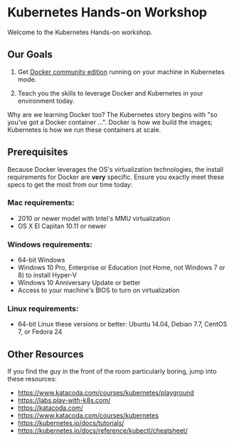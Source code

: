 Kubernetes Hands-on Workshop
============================

Welcome to the Kubernetes Hands-on workshop.


Our Goals
---------

1. Get [Docker community edition](https://www.docker.com/community-edition) running on your machine in Kubernetes mode.

2. Teach you the skills to leverage Docker and Kubernetes in your environment today.

Why are we learning Docker too?  The Kubernetes story begins with "so you've got a Docker container ...".  Docker is how we build the images; Kubernetes is how we run these containers at scale.


Prerequisites
-------------

Because Docker leverages the OS's virtualization technologies, the install requirements for Docker are **very** specific.  Ensure you exactly meet these specs to get the most from our time today:

### Mac requirements:

- 2010 or newer model with Intel's MMU virtualization
- OS X El Capitan 10.11 or newer

### Windows requirements:

- 64-bit Windows
- Windows 10 Pro, Enterprise or Education (not Home, not Windows 7 or 8) to install Hyper-V
- Windows 10 Anniversary Update or better
- Access to your machine's BIOS to turn on virtualization

### Linux requirements:

- 64-bit Linux these versions or better: Ubuntu 14.04, Debian 7.7, CentOS 7, or Fedora 24


Other Resources
---------------

If you find the guy in the front of the room particularly boring, jump into these resources:

- https://www.katacoda.com/courses/kubernetes/playground
- https://labs.play-with-k8s.com/
- https://katacoda.com/
- https://www.katacoda.com/courses/kubernetes
- https://kubernetes.io/docs/tutorials/
- https://kubernetes.io/docs/reference/kubectl/cheatsheet/
